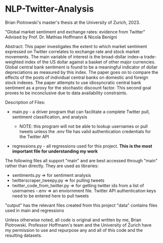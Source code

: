# NLP-Twitter-Analysis
Brian Piotrowski's master's thesis at the University of Zurich, 2023. 

"Global market sentiment and exchange rates: evidence from Twitter"
Advised by Prof. Dr. Mathias Hoffmann & Nicola Benigni

Abstract:
This paper investigates the extent to which market sentiment expressed on Twitter correlates to
exchange rate and stock market movements. The main variable of interest is the broad-dollar index–a
trade-weighted index of the US dollar against a basket of other major currencies. Global central bank
sentiment is found to be a meaningful indicator of dollar depreciations as measured by this index.
The paper goes on to compare the effects of the posts of individual central banks on domestic and
foreign stock indexes. The paper attempts to use idiosyncratic central bank sentiment as a proxy for
the stochastic discount factor. This second goal proves to be inconclusive due to data availability
constraints.



Description of Files:

- main.py - a driver program that can facilitate a complete Twitter pull, sentiment classification, and analysis
	- NOTE: this program will not be able to lookup usernames or pull tweets unless the .env file has valid authentication credentials for the Twitter API

- regressions.py - all regressions used for this project. **This is the most important file for understanding my work**

The following files all support "main" and are best accessed through "main" rather than directly. They are used as libraries:
- sentiments.py 		           	  => for sentiment analysis
- twitterscraper_tweepy.py	    	=> for pulling tweets
- twitter_code_from_twitter.py 		=> for getting twitter ids from a list of usernames
-.env				                    	=> an enviornment file. Twitter API authentication keys need to be entered here to pull tweets

"output" has the relevant files created from this project
"data" contains files used in main and regressions




Unless otherwise noted, all code is original and written by me, Brian Piotrowski. 
Professor Hoffmann's team and the University of Zurich have my permission to use and repurpose any and all of this code and the resulting datasets. 
